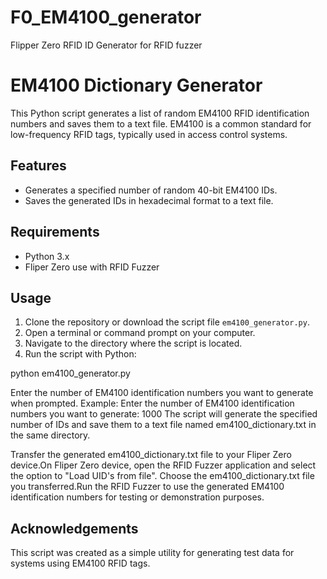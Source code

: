 # F0_EM4100_generator
Flipper Zero RFID ID Generator for RFID fuzzer

# EM4100 Dictionary Generator

This Python script generates a list of random EM4100 RFID identification numbers and saves them to a text file. EM4100 is a common standard for low-frequency RFID tags, typically used in access control systems.

## Features

- Generates a specified number of random 40-bit EM4100 IDs.
- Saves the generated IDs in hexadecimal format to a text file.

## Requirements

- Python 3.x
- Fliper Zero use with RFID Fuzzer

## Usage

1. Clone the repository or download the script file `em4100_generator.py`.
2. Open a terminal or command prompt on your computer.
3. Navigate to the directory where the script is located.
4. Run the script with Python:

python em4100_generator.py

Enter the number of EM4100 identification numbers you want to generate when prompted.
Example:
Enter the number of EM4100 identification numbers you want to generate: 1000
The script will generate the specified number of IDs and save them to a text file named em4100_dictionary.txt in the same directory.

Transfer the generated em4100_dictionary.txt file to your Fliper Zero device.On Fliper Zero device, open the RFID Fuzzer application and select the option to "Load UID's from file". Choose the em4100_dictionary.txt file you transferred.Run the RFID Fuzzer to use the generated EM4100 identification numbers for testing or demonstration purposes.

## Acknowledgements
This script was created as a simple utility for generating test data for systems using EM4100 RFID tags.
